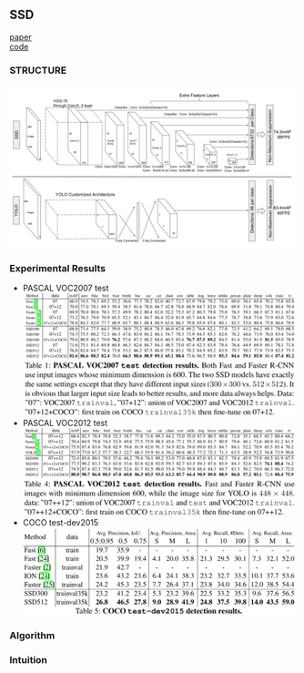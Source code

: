 ## SSD
[paper](https://arxiv.org/pdf/1611.10012.pdf)  
[code](https://github.com/weiliu89/caffe/tree/ssd)
### STRUCTURE
![](src/SSDStructure_0.png)
### Experimental Results
* PASCAL VOC2007 test
![](src/ER_0.png)
* PASCAL VOC2012 test
![](src/ER_1.png)
* COCO test-dev2015
![](src/ER_2.png)
### Algorithm
### Intuition